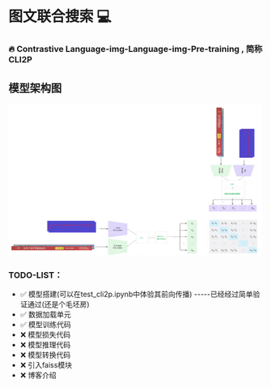 # 图文联合搜索 💻   
<h3> 🔥 Contrastive Language-img-Language-img-Pre-training , 简称CLI2P</h3>  

## 模型架构图  
<!-- ![模型](./corpus/image.png) -->
<img src="./corpus/image.png" width="500px" height="300">

### TODO-LIST：
<!--  ✅ ❌ -->
- ✅ 模型搭建(可以在test_cli2p.ipynb中体验其前向传播) -----已经经过简单验证通过(还是个毛坯房)
- ✅ 数据加载单元 
- ✅ 模型训练代码 
- ❌ 模型损失代码 
- ❌ 模型推理代码 
- ❌ 模型转换代码 
- ❌ 引入faiss模块 
- ❌ 博客介绍